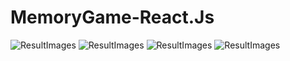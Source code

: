 # MemoryGame-React.Js

![ResultImages](./reactpractice/public/screenshots.img1)
![ResultImages](./reactpractice/public/screenshots.img2)
![ResultImages](./reactpractice/public/screenshots.img3)
![ResultImages](./reactpractice/public/screenshots.img4)